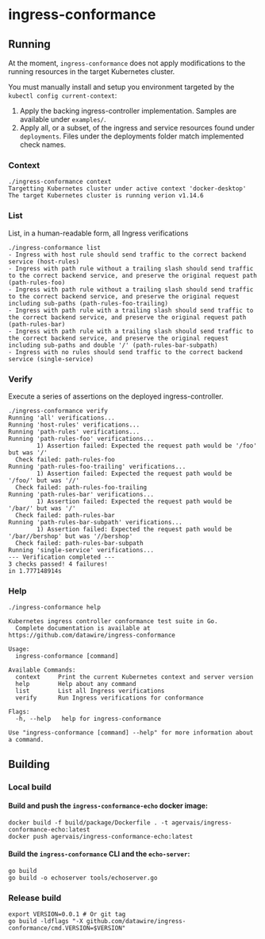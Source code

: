 # ingress-conformance

## Running

At the moment, `ingress-conformance` does not apply modifications to the running resources in the target Kubernetes cluster.

You must manually install and setup you environment targeted by the `kubectl config current-context`:
1. Apply the backing ingress-controller implementation. Samples are available under `examples/`.
1. Apply all, or a subset, of the ingress and service resources found under `deployments`. Files under the deployments folder match implemented check names.

### Context

```
./ingress-conformance context
Targetting Kubernetes cluster under active context 'docker-desktop'
The target Kubernetes cluster is running verion v1.14.6
```

### List

List, in a human-readable form, all Ingress verifications
```
./ingress-conformance list
- Ingress with host rule should send traffic to the correct backend service (host-rules)
- Ingress with path rule without a trailing slash should send traffic to the correct backend service, and preserve the original request path (path-rules-foo)
- Ingress with path rule without a trailing slash should send traffic to the correct backend service, and preserve the original request including sub-paths (path-rules-foo-trailing)
- Ingress with path rule with a trailing slash should send traffic to the correct backend service, and preserve the original request path (path-rules-bar)
- Ingress with path rule with a trailing slash should send traffic to the correct backend service, and preserve the original request including sub-paths and double '/' (path-rules-bar-subpath)
- Ingress with no rules should send traffic to the correct backend service (single-service)
```

### Verify

Execute a series of assertions on the deployed ingress-controller.
```
./ingress-conformance verify
Running 'all' verifications...
Running 'host-rules' verifications...
Running 'path-rules' verifications...
Running 'path-rules-foo' verifications...
        1) Assertion failed: Expected the request path would be '/foo' but was '/'
  Check failed: path-rules-foo
Running 'path-rules-foo-trailing' verifications...
        1) Assertion failed: Expected the request path would be '/foo/' but was '//'
  Check failed: path-rules-foo-trailing
Running 'path-rules-bar' verifications...
        1) Assertion failed: Expected the request path would be '/bar/' but was '/'
  Check failed: path-rules-bar
Running 'path-rules-bar-subpath' verifications...
        1) Assertion failed: Expected the request path would be '/bar//bershop' but was '//bershop'
  Check failed: path-rules-bar-subpath
Running 'single-service' verifications...
--- Verification completed ---
3 checks passed! 4 failures!
in 1.777148914s
```

### Help

```
./ingress-conformance help

Kubernetes ingress controller conformance test suite in Go.
  Complete documentation is available at https://github.com/datawire/ingress-conformance

Usage:
  ingress-conformance [command]

Available Commands:
  context     Print the current Kubernetes context and server version
  help        Help about any command
  list        List all Ingress verifications
  verify      Run Ingress verifications for conformance

Flags:
  -h, --help   help for ingress-conformance

Use "ingress-conformance [command] --help" for more information about a command.
```

## Building

### Local build

#### Build and push the `ingress-conformance-echo` docker image:
```console
docker build -f build/package/Dockerfile . -t agervais/ingress-conformance-echo:latest
docker push agervais/ingress-conformance-echo:latest
```

#### Build the `ingress-conformance` CLI and the `echo-server`:
```console
go build
go build -o echoserver tools/echoserver.go
```

### Release build

```console
export VERSION=0.0.1 # Or git tag
go build -ldflags "-X github.com/datawire/ingress-conformance/cmd.VERSION=$VERSION"
```